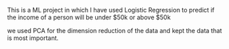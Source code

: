 This is a ML project in which I have used Logistic Regression to predict if the income of a person will be under $50k or above $50k

we used PCA for the dimension reduction of the data and kept the data that is most important.